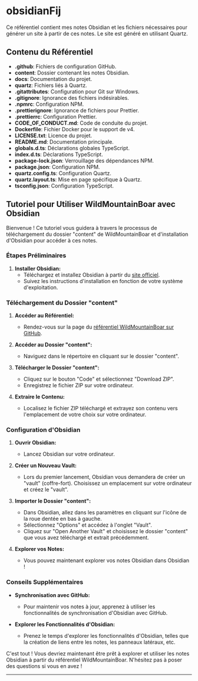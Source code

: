 # obsidianFij

Ce référentiel contient mes notes Obsidian et les fichiers nécessaires pour générer un site à partir de ces notes. Le site est généré en utilisant Quartz.

## Contenu du Référentiel

- **.github**: Fichiers de configuration GitHub.
- **content**: Dossier contenant les notes Obsidian.
- **docs**: Documentation du projet.
- **quartz**: Fichiers liés à Quartz.
- **.gitattributes**: Configuration pour Git sur Windows.
- **.gitignore**: Ignorance des fichiers indésirables.
- **.npmrc**: Configuration NPM.
- **.prettierignore**: Ignorance de fichiers pour Prettier.
- **.prettierrc**: Configuration Prettier.
- **CODE_OF_CONDUCT.md**: Code de conduite du projet.
- **Dockerfile**: Fichier Docker pour le support de v4.
- **LICENSE.txt**: Licence du projet.
- **README.md**: Documentation principale.
- **globals.d.ts**: Déclarations globales TypeScript.
- **index.d.ts**: Déclarations TypeScript.
- **package-lock.json**: Verrouillage des dépendances NPM.
- **package.json**: Configuration NPM.
- **quartz.config.ts**: Configuration Quartz.
- **quartz.layout.ts**: Mise en page spécifique à Quartz.
- **tsconfig.json**: Configuration TypeScript.

## Tutoriel pour Utiliser WildMountainBoar avec Obsidian

Bienvenue ! Ce tutoriel vous guidera à travers le processus de téléchargement du dossier "content" de WildMountainBoar et d'installation d'Obsidian pour accéder à ces notes.

### Étapes Préliminaires

1. **Installer Obsidian:**
   - Téléchargez et installez Obsidian à partir du [site officiel](https://obsidian.md/).
   - Suivez les instructions d'installation en fonction de votre système d'exploitation.

### Téléchargement du Dossier "content"

1. **Accéder au Référentiel:**
   - Rendez-vous sur la page du [référentiel WildMountainBoar sur GitHub](https://github.com/WildMountainBoar/ObsidianFij).

2. **Accéder au Dossier "content":**
   - Naviguez dans le répertoire en cliquant sur le dossier "content".

3. **Télécharger le Dossier "content":**
   - Cliquez sur le bouton "Code" et sélectionnez "Download ZIP".
   - Enregistrez le fichier ZIP sur votre ordinateur.

4. **Extraire le Contenu:**
   - Localisez le fichier ZIP téléchargé et extrayez son contenu vers l'emplacement de votre choix sur votre ordinateur.

### Configuration d'Obsidian

1. **Ouvrir Obsidian:**
   - Lancez Obsidian sur votre ordinateur.

2. **Créer un Nouveau Vault:**
   - Lors du premier lancement, Obsidian vous demandera de créer un "vault" (coffre-fort). Choisissez un emplacement sur votre ordinateur et créez le "vault".

3. **Importer le Dossier "content":**
   - Dans Obsidian, allez dans les paramètres en cliquant sur l'icône de la roue dentée en bas à gauche.
   - Sélectionnez "Options" et accédez à l'onglet "Vault".
   - Cliquez sur "Open Another Vault" et choisissez le dossier "content" que vous avez téléchargé et extrait précédemment.

4. **Explorer vos Notes:**
   - Vous pouvez maintenant explorer vos notes Obsidian dans Obsidian !

### Conseils Supplémentaires

- **Synchronisation avec GitHub:**
  - Pour maintenir vos notes à jour, apprenez à utiliser les fonctionnalités de synchronisation d'Obsidian avec GitHub.

- **Explorer les Fonctionnalités d'Obsidian:**
  - Prenez le temps d'explorer les fonctionnalités d'Obsidian, telles que la création de liens entre les notes, les panneaux latéraux, etc.

C'est tout ! Vous devriez maintenant être prêt à explorer et utiliser les notes Obsidian à partir du référentiel WildMountainBoar. N'hésitez pas à poser des questions si vous en avez !

---

